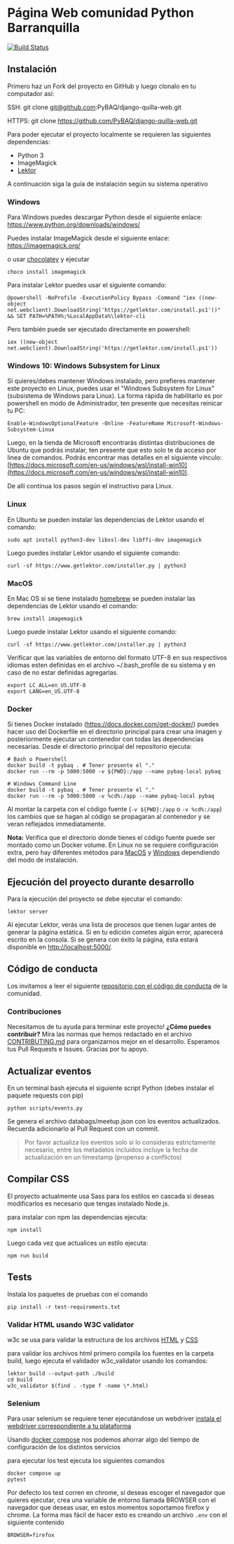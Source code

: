 # Página Web comunidad Python Barranquilla

[![Build Status](https://www.travis-ci.com/PyBAQ/django-quilla-web.svg?branch=master)](https://www.travis-ci.com/PyBAQ/django-quilla-web)

## Instalación

Primero haz un Fork del proyecto en GitHub y luego clonalo en tu computador así:

  SSH: git clone git@github.com:PyBAQ/django-quilla-web.git

  HTTPS: git clone https://github.com/PyBAQ/django-quilla-web.git

Para poder ejecutar el proyecto localmente se requieren las siguientes dependencias:

- Python 3
- ImageMagick
- [Lektor](https://www.getlektor.com/docs/installation/)

A continuación siga la guía de instalación según su sistema operativo

### Windows

Para Windows puedes descargar Python desde el siguiente enlace: https://www.python.org/downloads/windows/

Puedes instalar ImageMagick desde el siguiente enlace: <https://imagemagick.org/>

o usar [chocolatey](https://chocolatey.org/) y ejecutar

    choco install imagemagick

Para instalar Lektor puedes usar el siguiente comando:

    @powershell -NoProfile -ExecutionPolicy Bypass -Command "iex ((new-object net.webclient).DownloadString('https://getlektor.com/install.ps1'))" && SET PATH=%PATH%;%LocalAppData%\lektor-cli

Pero también puede ser ejecutado directamente en powershell:

    iex ((new-object net.webclient).DownloadString('https://getlektor.com/install.ps1'))

### Windows 10: Windows Subsystem for Linux

Si quieres/debes mantener Windows instalado, pero prefieres mantener este proyecto en Linux, puedes usar el "Windows Subsystem for Linux" (subsistema de Windows para Linux).  La forma rápida de habilitarlo es por powershell en modo de Administrador, ten presente que necesitas reinicar tu PC:

    Enable-WindowsOptionalFeature -Online -FeatureName Microsoft-Windows-Subsystem-Linux

Luego, en la tienda de Microsoft encontrarás distintas distribuciones de Ubuntu que podrás instalar, ten presente que esto solo te da acceso por linea de comandos. Podrás encontrar mas detalles en el siguiente vínculo: [https://docs.microsoft.com/en-us/windows/wsl/install-win10](https://docs.microsoft.com/en-us/windows/wsl/install-win10).

De allí continua los pasos según el instructivo para Linux.

### Linux

En Ubuntu se pueden instalar las dependencias de Lektor usando el comando:

    sudo apt install python3-dev libssl-dev libffi-dev imagemagick

Luego puedes instalar Lektor usando el siguiente comando:

    curl -sf https://www.getlektor.com/installer.py | python3

### MacOS

En Mac OS si se tiene instalado [homebrew](https://brew.sh/) se pueden instalar las dependencias de Lektor usando el comando:

    brew install imagemagick

Luego puede instalar Lektor usando el siguiente comando:

    curl -sf https://www.getlektor.com/installer.py | python3

Verificar que las variables de entorno del formato UTF-8 en sus respectivos idiomas esten definidas en el
archivo ~/.bash_profile de su sistema y en caso de no estar definidas agregarlas.

    export LC_ALL=en_US.UTF-8
    export LANG=en_US.UTF-8

### Docker

Si tienes Docker instalado (https://docs.docker.com/get-docker/) puedes hacer uso del Dockerfile en el directorio principal para crear una imagen y posteriormente ejecutar un contenedor con todas las dependencias necesarias. Desde el directorio principal del repositorio ejecuta:

    # Bash o Powershell
    docker build -t pybaq . # Tener presente el "."
    docker run --rm -p 5000:5000 -v ${PWD}:/app --name pybaq-local pybaq

    # Windows Command Line
    docker build -t pybaq . # Tener presente el "."
    docker run --rm -p 5000:5000 -v %cd%:/app --name pybaq-local pybaq

Al montar la carpeta con el código fuente (`-v ${PWD}:/app` o `-v %cd%:/app`) los cambios que se hagan al código se propagaran al contenedor y se veran reflejados immediatamente.

**Nota:** Verifica que el directorio donde tienes el código fuente puede ser montado como un Docker volume. En Linux no se requiere configuración extra, pero hay diferentes métodos para [MacOS](https://docs.docker.com/docker-for-mac/#file-sharing) y [Windows](https://blogs.msdn.microsoft.com/wael-kdouh/2017/06/26/enabling-drive-sharing-with-docker-for-windows/) dependiendo del modo de instalación.

## Ejecución del proyecto durante desarrollo

Para la ejecución del proyecto se debe ejecutar el comando:

    lektor server

Al ejecutar Lektor, verás una lista de procesos que tienen lugar antes de generar la página estática. Si en tu edición cometes algún error, aparecerá escrito en la consola. Si se genera con éxito la página, ésta estará disponible en [http://localhost:5000/](http://localhost:5000/).

## Código de conducta

Los invitamos a leer el siguiente [repositorio con el código de conducta](https://github.com/PyBAQ/codigo-de-conducta) de la comunidad.

### Contribuciones

Necesitamos de tu ayuda para terminar este proyecto! **¿Cómo puedes contribuir?** Mira las normas que hemos redactado en el archivo [CONTRIBUTING.md] para organizarnos mejor en el desarrollo. Esperamos tus Pull Requests e Issues. Gracias por tu apoyo.

[CONTRIBUTING.md]: https://github.com/PyBAQ/django-quilla-web/blob/master/CONTRIBUTING.md

## Actualizar eventos

En un terminal bash ejecuta el siguiente script Python (debes instalar el paquete requests con pip)

    python scripts/events.py

Se genera el archivo databags/meetup.json con los eventos actualizados. Recuerda adicionarlo al Pull Request con un commit.

> Por favor actualiza los eventos solo si lo consideras estrictamente necesario, entre los metadatos incluidos incluye la fecha de actualización en un timestamp (propenso a conflictos)

## Compilar CSS

El proyecto actualmente usa Sass para los estilos en cascada si deseas modificarlos es necesario que tengas instalado Node.js.

para instalar con npm las dependencias ejecuta:

    npm install

Luego cada vez que actualices un estilo ejecuta:

    npm run build

## Tests

Instala los paquetes de pruebas con el comando

    pip install -r test-requirements.txt

### Validar HTML usando W3C validator

w3c se usa para validar la estructura de los archivos [HTML](https://validator.w3.org/) y [CSS](https://jigsaw.w3.org/css-validator/)

para validar los archivos html primero compila los fuentes en la carpeta build,
luego ejecuta el validador w3c_validator usando los comandos:

    lektor build --output-path ./build
    cd build
    w3c_validator $(find . -type f -name \*.html)

### Selenium

Para usar selenium se requiere tener ejecutándose un webdriver [instala el webdriver correspondiente a tu plataforma](https://selenium-python.readthedocs.io/installation.html#drivers)

Usando [docker compose](https://docs.docker.com/compose/install/) nos podemos ahorrar algo del tiempo de configuración de los distintos servicios

para ejecutar los test ejecuta los siguientes comandos

    docker compose up
    pytest

Por defecto los test corren en chrome, si deseas escoger el navegador que quieres ejecutar, crea una variable de entorno llamada BROWSER con el navegador que deseas usar, en estos momentos soportamos firefox y chrome.
La forma mas fácil de hacer esto es creando un archivo  `.env` con el siguiente contenido

    BROWSER=firefox
